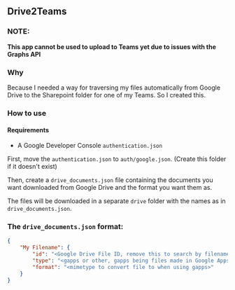 Drive2Teams
---

### NOTE:
**This app cannot be used to upload to Teams yet due
to issues with the Graphs API**

### Why
Because I needed a way for traversing my files automatically from Google Drive to
the Sharepoint folder for one of my Teams. So I created this.

### How to use
#### Requirements
* A Google Developer Console ```authentication.json```

First, move the ```authentication.json``` to ```auth/google.json```.
(Create this folder if it doesn't exist)

Then, create a ```drive_documents.json``` file containing the documents you want downloaded
from Google Drive and the format you want them as.

The files will be downloaded in a separate ```drive``` folder with the names as in ```drive_documents.json```.

### The ```drive_documents.json``` format:
```json
{
    "My Filename": {
        "id": "<Google Drive File ID, remove this to search by filename>",
        "type": "<gapps or other, gapps being files made in Google Apps like Docs>",
        "format": "<mimetype to convert file to when using gapps>"
    }
}
```